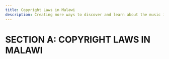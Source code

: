 ```yaml
---
title: Copyright Laws in Malawi
description: Creating more ways to discover and learn about the music industry.
---
```

# SECTION A: COPYRIGHT LAWS IN MALAWI
